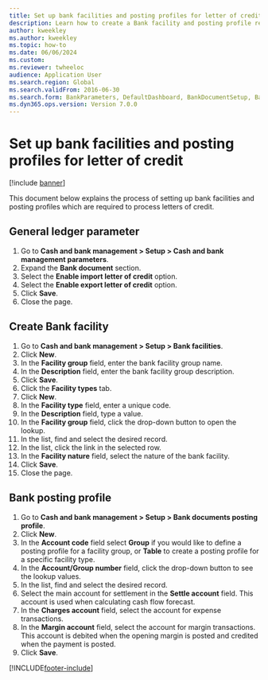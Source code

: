 ```yaml
--- 
title: Set up bank facilities and posting profiles for letter of credit
description: Learn how to create a Bank facility and posting profile required to process Letters of credit, including multiple step-by-step processes. 
author: kweekley
ms.author: kweekley
ms.topic: how-to
ms.date: 06/06/2024
ms.custom:
ms.reviewer: twheeloc 
audience: Application User
ms.search.region: Global
ms.search.validFrom: 2016-06-30
ms.search.form: BankParameters, DefaultDashboard, BankDocumentSetup, BankDocumentPosting
ms.dyn365.ops.version: Version 7.0.0 
---
```


# Set up bank facilities and posting profiles for letter of credit

[!include [banner](../../includes/banner.md)]

This document below explains the process of setting up bank facilities and posting profiles which are required to process letters of credit.

## General ledger parameter
1. Go to **Cash and bank management > Setup > Cash and bank management parameters**.
2. Expand the **Bank document** section.
3. Select the **Enable import letter of credit** option.
4. Select the **Enable export letter of credit** option.
5. Click **Save**.
6. Close the page.

## Create Bank facility
1. Go to **Cash and bank management > Setup > Bank facilities**.
2. Click **New**.
3. In the **Facility group** field, enter the bank facility group name.
4. In the **Description** field, enter the bank facility group description.
5. Click **Save**.
6. Click the **Facility types** tab.
7. Click **New**.
8. In the **Facility type** field, enter a unique code.
9. In the **Description** field, type a value.
10. In the **Facility group** field, click the drop-down button to open the lookup.
11. In the list, find and select the desired record.
12. In the list, click the link in the selected row.
13. In the **Facility nature** field, select the nature of the bank facility.
14. Click **Save**.
15. Close the page.

## Bank posting profile
1. Go to **Cash and bank management > Setup > Bank documents posting profile**.
2. Click **New**.
3. In the **Account code** field select **Group** if you would like to define a posting profile for a facility group, or **Table** to create a posting profile for a specific facility type.
4. In the **Account/Group number** field, click the drop-down button to see the lookup values.
5. In the list, find and select the desired record.
6. Select the main account for settlement in the **Settle account** field. This account is used when calculating cash flow forecast.  
8. In the **Charges account** field, select the account for expense transactions.
9. In the **Margin account** field, select the account for margin transactions. This account is debited when the opening margin is posted and credited when the payment is posted.  
10. Click **Save**.



[!INCLUDE[footer-include](../../../includes/footer-banner.md)]
